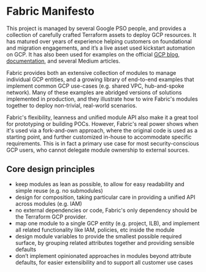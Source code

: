 # Fabric Manifesto

This project is managed by several Google PSO people, and provides a collection of carefully crafted Terraform assets to deploy GCP resources. It has matured over years of experience helping customers on foundational and migration engagements, and it’s a live asset used kickstart automation on GCP. It has also been used for examples on the official [GCP blog](https://cloud.google.com/blog/products/networking/how-to-use-cloud-dns-peering-in-a-shared-vpc-environment), [documentation](https://cloud.google.com/architecture/deploy-hub-spoke-network-using-peering#to-use-your-local-host), and several Medium articles.

Fabric provides both an extensive collection of modules to manage individual GCP entities, and a growing library of end-to-end examples that implement common GCP use-cases (e.g. shared VPC, hub-and-spoke network). Many of these examples are abridged versions of solutions implemented in production, and they illustrate how to wire Fabric's modules together to deploy non-trivial, real-world scenarios.

Fabric's flexibility, leanness and unified module API also make it a great tool for prototyping or building POCs. However, Fabric's real power shows when it's used via a fork-and-own approach, where the original code is used as a starting point, and further customized in-house to accommodate specific requirements. This is in fact a primary use case for most security-conscious GCP users, who cannot delegate module ownership to external sources.

## Core design principles

- keep modules as lean as possible, to allow for easy readability and simple reuse (e.g. no submodules)
- design for composition, taking particular care in providing a unified API across modules (e.g. IAM)
- no external dependencies or code, Fabric's only dependency should be the Terraform GCP provider.
- map one module to a single GCP entity (e.g. project, ILB), and implement all related functionality like IAM, policies, etc inside the module
- design module variables to provide the smallest possible required surface, by grouping related attributes together and providing sensible defaults
- don’t implement opinionated approaches in modules beyond attribute defaults, for easier extensibility and to support all customer use cases
